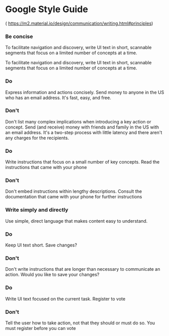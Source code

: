 # Google Style Guide 
( https://m2.material.io/design/communication/writing.html#principles)
### Be concise

To facilitate navigation and discovery, write UI text in short, scannable segments that focus on a limited number of concepts at a time.

To facilitate navigation and discovery, write UI text in short, scannable segments that focus on a limited number of concepts at a time.
### Do
Express information and actions concisely.
Send money to anyone in the US who has an email address. It's fast, easy, and free.

### Don't
Don't list many complex implications when introducing a key action or concept.
Send (and receive) money with friends and family in the US with an email address. It's a two-step process with little latency and there aren't any charges for the recipients.


### Do
Write instructions that focus on a small number of key concepts.
Read the instructions that came with your phone

### Don't
Don't embed instructions within lengthy descriptions.
Consult the documentation that came with your phone for further instructions


### Write simply and directly

Use simple, direct language that makes content easy to understand.

### Do
Keep UI text short.
Save changes?

### Don't
Don't write instructions that are longer than necessary to communicate an action.
Would you like to save your changes?

### Do
Write UI text focused on the current task.
Register to vote

### Don't
Tell the user how to take action, not that they should or must do so.
You must register before you can vote



